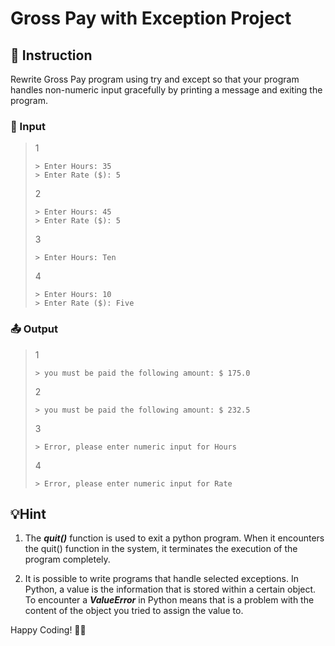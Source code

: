 # Gross Pay with Exception Project

## 📄 Instruction
Rewrite Gross Pay program using try and except so that your program handles non-numeric input gracefully by printing a message and exiting the program.



### 📝 Input
>1
>```
>> Enter Hours: 35
>> Enter Rate ($): 5
>```
>2
>```
>> Enter Hours: 45
>> Enter Rate ($): 5
>```
>3
>```
>> Enter Hours: Ten
>```
>4
>```
>> Enter Hours: 10
>> Enter Rate ($): Five
>```

### 📤 Output
>1
>```
>> you must be paid the following amount: $ 175.0
>```
>2
>```
>> you must be paid the following amount: $ 232.5
>```
>3
>```
>> Error, please enter numeric input for Hours
>```
>4
>```
>> Error, please enter numeric input for Rate
>```

## 💡Hint
1. The **_quit()_** function is used to exit a python program. When it encounters the quit() function in the system, it terminates the execution of the program completely.

2. It is possible to write programs that handle selected exceptions. In Python, a value is the information that is stored within a certain object. To encounter a **_ValueError_** in Python means that is a problem with the content of the object you tried to assign the value to.

Happy Coding! 🚀✨
